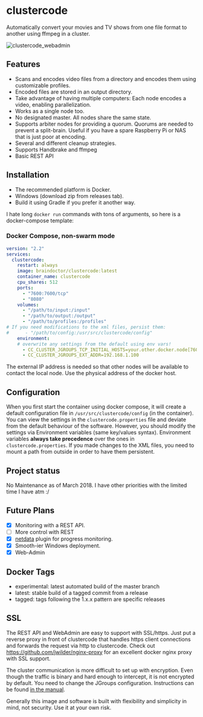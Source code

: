 # clustercode

Automatically convert your movies and TV shows from one file format to another using ffmpeg in a cluster.

![clustercode_webadmin](https://user-images.githubusercontent.com/12159026/31952107-193afa02-b8e0-11e7-9f88-8d3d20e0d84c.png)

## Features

* Scans and encodes video files from a directory and encodes them using customizable profiles.
* Encoded files are stored in an output directory.
* Take advantage of having multiple computers: Each node encodes a video, enabling parallelization.
* Works as a single node too.
* No designated master. All nodes share the same state.
* Supports arbiter nodes for providing a quorum. Quorums are needed to prevent a split-brain. Useful if you
have a spare Raspberry Pi or NAS that is just poor at encoding.
* Several and different cleanup strategies.
* Supports Handbrake and ffmpeg
* Basic REST API

## Installation

* The recommended platform is Docker.
* Windows (download zip from releases tab).
* Build it using Gradle if you prefer it another way.

I hate long `docker run` commands with tons of arguments, so here is a docker-compose template:

### Docker Compose, non-swarm mode

```yaml
version: "2.2"
services:
  clustercode:
    restart: always
    image: braindoctor/clustercode:latest
    container_name: clustercode
    cpu_shares: 512
    ports:
      - "7600:7600/tcp"
      - "8080"
    volumes:
      - "/path/to/input:/input"
      - "/path/to/output:/output"
      - "/path/to/profiles:/profiles"
# If you need modifications to the xml files, persist them:
#      - "/path/to/config:/usr/src/clustercode/config"
    environment:
    # overwrite any settings from the default using env vars!
      - CC_CLUSTER_JGROUPS_TCP_INITIAL_HOSTS=your.other.docker.node[7600],another.one[7600]
      - CC_CLUSTER_JGROUPS_EXT_ADDR=192.168.1.100
```
The external IP address is needed so that other nodes will be available to
contact the local node. Use the physical address of the docker host.

## Configuration

When you first start the container using docker compose, it will create a default configuration
file in `/usr/src/clustercode/config` (in the container). You can view the settings in the
`clustercode.properties` file and deviate from the default behaviour of the software. However, you should
modify the settings via Environment variables (same key/values syntax). Environment variables **always take precedence**
over the ones in `clustercode.properties`. If you made changes to the XML files, you need to mount a path from outside
in order to have them persistent.

## Project status

No Maintenance as of March 2018. I have other priorities with the limited time I have atm :/

## Future Plans

- [x] Monitoring with a REST API.
- [ ] More control with REST
- [x] [netdata](https://my-netdata.io/) plugin for progress monitoring.
- [x] Smooth-ier Windows deployment.
- [x] Web-Admin

## Docker Tags

* experimental: latest automated build of the master branch
* latest: stable build of a tagged commit from a release
* tagged: tags following the 1.x.x pattern are specific releases

## SSL

The REST API and WebAdmin are easy to support with SSL/https. Just put a reverse proxy in front of clustercode
that handles https client connections and forwards the request via http to clustercode.
Check out https://github.com/jwilder/nginx-proxy for an excellent docker nginx proxy with SSL support.

The cluster communication is more difficult to set up with encryption. Even though the
traffic is binary and hard enough to intercept, it is not encrypted by default. You need
to change the JGroups configuration. Instructions can be found
[in the manual](http://jgroups.org/manual4/index.html#Security).

Generally this image and software is built with flexibility and simplicity in mind, not security.
Use it at your own risk.
